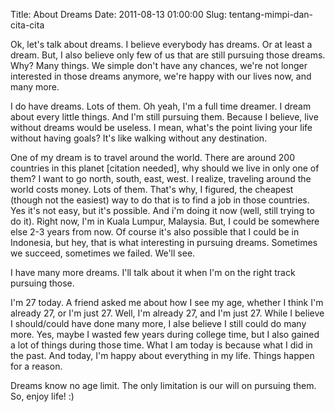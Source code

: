 Title: About Dreams
Date: 2011-08-13 01:00:00
Slug: tentang-mimpi-dan-cita-cita

Ok, let's talk about dreams. I believe everybody has dreams. Or at least a dream. But, I also believe only few of us that are still pursuing those dreams. Why? Many things. We simple don't have any chances, we're not longer interested in those dreams anymore, we're happy with our lives now, and many more.

I  do have dreams. Lots of them. Oh yeah, I'm a full time dreamer. I dream about every little things. And I'm still pursuing them. Because I believe, live without dreams would be useless. I mean, what's the point living your life without having goals? It's like walking without any destination.

One of my dream is to travel around the world. There are around 200 countries in this planet [citation needed], why should we live in only one of them? I want to go north, south, east, west. I realize, traveling around the world costs money. Lots of them. That's why, I figured, the cheapest (though not the easiest) way to do that is to find a job in those countries. Yes it's not easy, but it's possible. And i'm doing it now (well, still trying to do it). Right now, I'm in Kuala Lumpur, Malaysia. But, I could be somewhere else 2-3 years from now. Of course it's also possible that I could be in Indonesia, but hey, that is what interesting in pursuing dreams. Sometimes we succeed, sometimes we failed. We'll see.

I have many more dreams. I'll talk about it when I'm on the right track pursuing those.

I'm 27 today. A friend asked me about how I see my age, whether I think I'm already 27, or I'm just 27. Well, I'm already 27, and I'm just 27. While I believe I should/could have done many more, I alse believe I still could do many more. Yes, maybe I wasted few years during college time, but I also gained a lot of things during those time. What I am today is because what I did in the past. And today, I'm happy about everything in my life. Things happen for a reason.

Dreams know no age limit. The only limitation is our will on pursuing them. So, enjoy life! :)